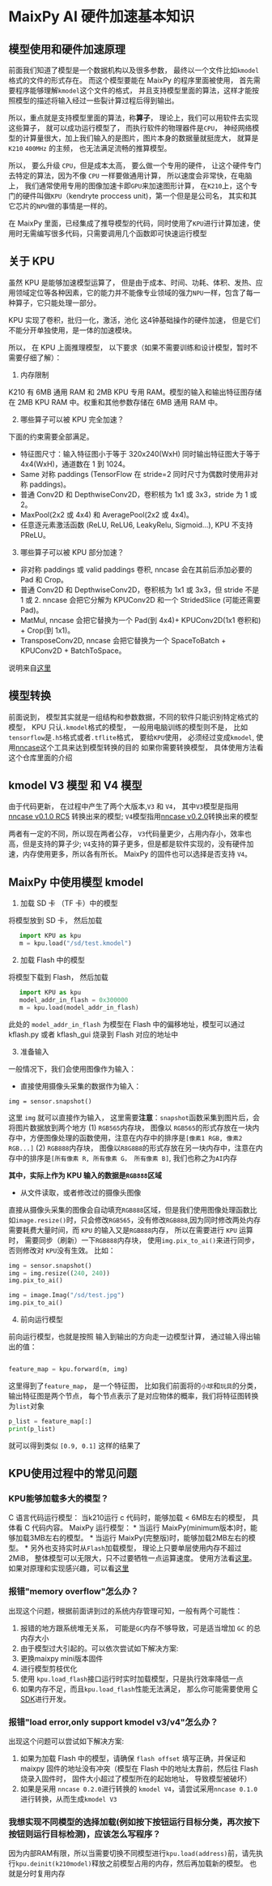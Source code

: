 MaixPy AI 硬件加速基本知识
=========

## 模型使用和硬件加速原理

前面我们知道了模型是一个数据机构以及很多参数， 最终以一个文件比如`kmodel`格式的文件的形式存在。
而这个模型要能在 MaixPy 的程序里面被使用， 首先需要程序能够理解`kmodel`这个文件的格式， 并且支持模型里面的算法，这样才能按照模型的描述将输入经过一些裂计算过程后得到输出。

所以，重点就是支持模型里面的算法，称**算子**， 理论上，我们可以用软件去实现这些算子， 就可以成功运行模型了， 而执行软件的物理器件是`CPU`， 神经网络模型的计算量很大，加上我们输入的是图片，图片本身的数据量就挺庞大， 就算是`K210` `400MHz` 的主频， 也无法满足流畅的推算模型。

所以， 要么升级 `CPU`，但是成本太高， 要么做一个专用的硬件， 让这个硬件专门去特定的算法，因为不像 `CPU` 一样要做通用计算， 所以速度会非常快，在电脑上， 我们通常使用专用的图像加速卡即`GPU`来加速图形计算， 在`K210`上，这个专门的硬件叫做`KPU`（kendryte proccess unit)，第一个但是是公司名， 其实和其它芯片的`NPU`做的事情是一样的。

在 MaixPy 里面，已经集成了推导模型的代码，同时使用了`KPU`进行计算加速，使用时无需编写很多代码，只需要调用几个函数即可快速运行模型


## 关于 KPU

虽然 KPU 是能够加速模型运算了， 但是由于成本、时间、功耗、体积、发热、应用领域定位等各种因素，它的能力并不能像专业领域的强力`NPU`一样，包含了每一种算子，它只能处理一部分。

KPU 实现了卷积，批归一化，激活，池化 这4钟基础操作的硬件加速， 但是它们不能分开单独使用，是一体的加速模块。

所以， 在 KPU 上面推理模型， 以下要求（如果不需要训练和设计模型，暂时不需要仔细了解）：

1. 内存限制

K210 有 6MB 通用 RAM 和 2MB KPU 专用 RAM。模型的输入和输出特征图存储在 2MB KPU RAM 中。权重和其他参数存储在 6MB 通用 RAM 中。

2. 哪些算子可以被 KPU 完全加速？

下面的约束需要全部满足。

* 特征图尺寸：输入特征图小于等于 320x240(WxH) 同时输出特征图大于等于 4x4(WxH)，通道数在 1 到 1024。
* Same 对称 paddings (TensorFlow 在 stride=2 同时尺寸为偶数时使用非对称 paddings)。
* 普通 Conv2D 和 DepthwiseConv2D，卷积核为 1x1 或 3x3，stride 为 1 或 2。
* MaxPool(2x2 或 4x4) 和 AveragePool(2x2 或 4x4)。
* 任意逐元素激活函数 (ReLU, ReLU6, LeakyRelu, Sigmoid...), KPU 不支持 PReLU。

3. 哪些算子可以被 KPU 部分加速？

* 非对称 paddings 或 valid paddings 卷积, nncase 会在其前后添加必要的 Pad 和 Crop。
* 普通 Conv2D 和 DepthwiseConv2D，卷积核为 1x1 或 3x3，但 stride 不是 1 或 2. nncase 会把它分解为 KPUConv2D 和一个 StridedSlice (可能还需要 Pad)。
* MatMul, nncase 会把它替换为一个 Pad(到 4x4)+ KPUConv2D(1x1 卷积和) + Crop(到 1x1)。
* TransposeConv2D, nncase 会把它替换为一个 SpaceToBatch + KPUConv2D + BatchToSpace。

说明来自[这里](https://github.com/kendryte/nncase/blob/master/docs/FAQ_ZH.md)


## 模型转换

前面说到， 模型其实就是一组结构和参数数据，不同的软件只能识别特定格式的模型， KPU 只认`.kmodel`格式的模型， 一般用电脑训练的模型则不是， 比如`tensorflow`是`.h5`格式或者`.tflite`格式， 要给`KPU`使用， 必须经过变成`kmodel`, 使用[nncase](https://github.com/kendryte/nncase)这个工具来达到模型转换的目的
如果你需要转换模型， 具体使用方法看这个仓库里面的介绍

## kmodel V3 模型 和 V4 模型

由于代码更新， 在过程中产生了两个大版本,`V3` 和 `V4`， 其中`V3`模型是指用 [nncase v0.1.0 RC5](https://github.com/kendryte/nncase/releases/tag/v0.1.0-rc5) 转换出来的模型; `V4`模型指用[nncase v0.2.0](https://github.com/kendryte/nncase/releases/tag/v0.2.0-beta4)转换出来的模型

两者有一定的不同，所以现在两者公存， `V3`代码量更少，占用内存小，效率也高，但是支持的算子少; `V4`支持的算子更多，但是都是软件实现的，没有硬件加速，内存使用更多，所以各有所长。 MaixPy 的固件也可以选择是否支持 `V4`。

## MaixPy 中使用模型 kmodel

1. 加载 SD 卡 （TF 卡）中的模型

将模型放到 SD 卡， 然后加载


```python
   import KPU as kpu
   m = kpu.load("/sd/test.kmodel")
```

2. 加载 Flash 中的模型

将模型下载到 Flash， 然后加载

```python
   import KPU as kpu
   model_addr_in_flash = 0x300000
   m = kpu.load(model_addr_in_flash)
```

此处的 `model_addr_in_flash` 为模型在 Flash 中的偏移地址，模型可以通过 kflash.py 或者 kflash_gui 烧录到 Flash 对应的地址中

3. 准备输入

一般情况下，我们会使用图像作为输入：
* 直接使用摄像头采集的数据作为输入：
```
img = sensor.snapshot()
```
这里 `img` 就可以直接作为输入， 这里需要**注意**：`snapshot`函数采集到图片后，会将图片数据放到两个地方
(1) `RGB565`内存块， 图像以 `RGB565`的形式存放在一块内存中，方便图像处理的函数使用，注意在内存中的排序是`[像素1 RGB, 像素2 RGB...]`
(2) `RGB888`内存块， 图像以`R8G8B8`的形式存放在另一块内存中，注意在内存中的排序是`[所有像素 R, 所有像素 G， 所有像素 B]`, 我们也称之为`AI`内存

**其中，实际上作为 KPU 输入的数据是`RGB888`区域**

* 从文件读取，或者修改过的摄像头图像

直接从摄像头采集的图像会自动填充`RGB888`区域，但是我们使用图像处理函数比如`image.resize()`时，只会修改`RGB565`，没有修改`RGB888`,因为同时修改两处内存需要耗费大量时间，而 `KPU` 的输入又是`RGB888`内存， 所以在需要进行 `KPU` 运算时， 需要同步（刷新）一下`RGB888`内存块， 使用`img.pix_to_ai()`来进行同步，否则修改对 `KPU`没有生效。
比如：
```python
img = sensor.snapshot()
img = img.resize((240, 240))
img.pix_to_ai()
```

```python
img = image.Imag("/sd/test.jpg")
img.pix_to_ai()
```

4. 前向运行模型

前向运行模型，也就是按照 输入到输出的方向走一边模型计算， 通过输入得出输出的值：

```python

feature_map = kpu.forward(m, img)
```
这里得到了`feature_map`， 是一个特征图， 比如我们前面将的`小球`和`玩具`的分类，输出特征图是两个节点， 每个节点表示了是对应物体的概率，我们将特征图转换为`list`对象
```python
p_list = feature_map[:]
print(p_list)
```
就可以得到类似 `[0.9, 0.1]` 这样的结果了



## KPU使用过程中的常见问题

### KPU能够加载多大的模型？

C 语言代码运行模型：
    当k210运行 c 代码时，能够加载 < 6MB左右的模型， 具体看 C 代码内容。
MaixPy 运行模型：
    * 当运行 MaixPy(minimum版本)时，能够加载3MB左右的模型。
    * 当运行 MaixPy(完整版)时，能够加载2MB左右的模型。
    * 另外也支持实时从`Flash`加载模型， 理论上只要单层使用内存不超过 2MiB， 整体模型可以无限大，只不过要牺牲一点运算速度。 使用方法看[这里](https://github.com/sipeed/MaixPy_scripts/tree/master/machine_vision/load_big_model)。 如果对原理和实现感兴趣，可以看[这里](https://neucrack.com/p/313)



### 报错"memory overflow"怎么办？

出现这个问题，根据前面讲到过的系统内存管理可知，一般有两个可能性：
1. 报错的地方跟系统堆无关系， 可能是`GC`内存不够导致，可是适当增加 `GC` 的总内存大小
2. 由于模型过大引起的。可以依次尝试如下解决方案:
  1. 更换maixpy mini版本固件
  2. 进行模型剪枝优化
  3. 使用 `kpu.load_flash`接口运行时实时加载模型，只是执行效率降低一点
  4. 如果内存不足，而且`kpu.load_flash`性能无法满足， 那么你可能需要使用 [C SDK](https://github.com/kendryte/kendryte-standalone-sdk)进行开发。

### 报错"load error,only support kmodel v3/v4"怎么办？

出现这个问题可以尝试如下解决方案:

1. 如果为加载 Flash 中的模型，请确保 `flash offset` 填写正确，并保证和 maixpy 固件的地址没有冲突（模型在 Flash 中的地址太靠前，然后往 Flash 烧录入固件时， 固件大小超过了模型所在的起始地址， 导致模型被破坏）
2. 如果是采用 `nncase 0.2.0`进行转换的 `kmodel V4`，请尝试采用`nncase 0.1.0`进行转换，从而生成`kmodel V3`

### 我想实现不同模型的选择加载(例如按下按钮运行目标分类，再次按下按钮则运行目标检测)，应该怎么写程序？

因为内部RAM有限，所以当需要切换不同模型进行`kpu.load(address)`前，请先执行`kpu.deinit(k210model)`释放之前模型占用的内存，然后再加载新的模型。 也就是分时复用内存














